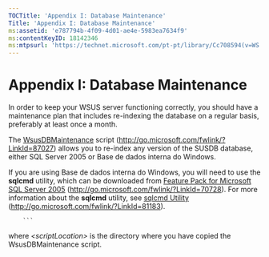 ```yaml
---
TOCTitle: 'Appendix I: Database Maintenance'
Title: 'Appendix I: Database Maintenance'
ms:assetid: 'e787794b-4f09-4d01-ae4e-5983ea7634f9'
ms:contentKeyID: 18142346
ms:mtpsurl: 'https://technet.microsoft.com/pt-pt/library/Cc708594(v=WS.10)'
---
```


Appendix I: Database Maintenance
================================

In order to keep your WSUS server functioning correctly, you should have a maintenance plan that includes re-indexing the database on a regular basis, preferably at least once a month.

The [WsusDBMaintenance](http://go.microsoft.com/fwlink/?linkid=87027) script (http://go.microsoft.com/fwlink/?LinkId=87027) allows you to re-index any version of the SUSDB database, either SQL Server 2005 or Base de dados interna do Windows.

If you are using Base de dados interna do Windows, you will need to use the **sqlcmd** utility, which can be downloaded from [Feature Pack for Microsoft SQL Server 2005](http://go.microsoft.com/fwlink/?linkid=70728) (http://go.microsoft.com/fwlink/?LinkId=70728). For more information about the **sqlcmd** utility, see [sqlcmd Utility](http://go.microsoft.com/fwlink/?linkid=81183) (http://go.microsoft.com/fwlink/?LinkId=81183).

        ```
where *&lt;scriptLocation&gt;* is the directory where you have copied the WsusDBMaintenance script.
